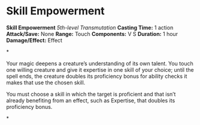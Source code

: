 # Skill Empowerment

**Skill Empowerment**
_5th-level Transmutation_
**Casting Time:** 1 action
**Attack/Save:** None
**Range:** Touch
**Components:** V S
**Duration:** 1 hour
**Damage/Effect:** Effect

*<p class="Core-Styles_Core-Body">Your magic deepens a creature’s understanding of its own talent. You touch one willing creature and give it expertise in one skill of your choice; until the spell ends, the creature doubles its proficiency bonus for ability checks it makes that use the chosen skill.</p>
<p class="Core-Styles_Core-Body">You must choose a skill in which the target is proficient and that isn’t already benefiting from an effect, such as Expertise, that doubles its proficiency bonus.</p>*